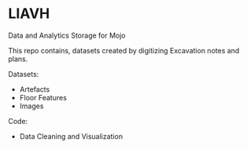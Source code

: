 # LIAVH
Data and Analytics Storage for Mojo

This repo contains, datasets created by digitizing Excavation notes and plans. 

Datasets:
* Artefacts
* Floor Features
* Images

Code:
* Data Cleaning and Visualization
